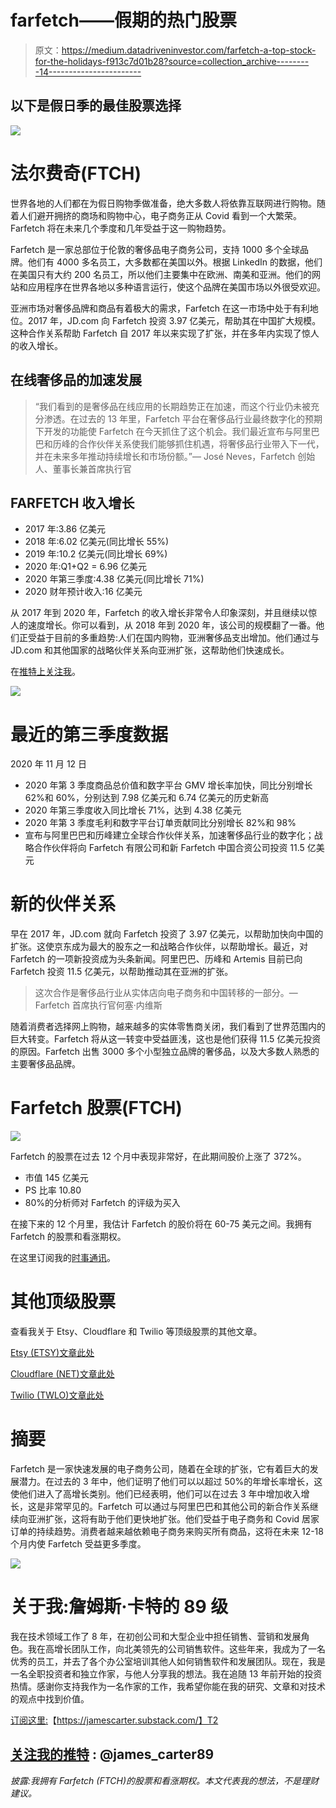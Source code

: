 # farfetch——假期的热门股票

> 原文：<https://medium.datadriveninvestor.com/farfetch-a-top-stock-for-the-holidays-f913c7d01b28?source=collection_archive---------14----------------------->

## 以下是假日季的最佳股票选择

![](img/43e4531060b03b34a2ab0c5d1d5f9362.png)

# 法尔费奇(FTCH)

世界各地的人们都在为假日购物季做准备，绝大多数人将依靠互联网进行购物。随着人们避开拥挤的商场和购物中心，电子商务正从 Covid 看到一个大繁荣。Farfetch 将在未来几个季度和几年受益于这一购物趋势。

Farfetch 是一家总部位于伦敦的奢侈品电子商务公司，支持 1000 多个全球品牌。他们有 4000 多名员工，大多数都在美国以外。根据 LinkedIn 的数据，他们在美国只有大约 200 名员工，所以他们主要集中在欧洲、南美和亚洲。他们的网站和应用程序在世界各地以多种语言运行，使这个品牌在美国市场以外很受欢迎。

亚洲市场对奢侈品牌和商品有着极大的需求，Farfetch 在这一市场中处于有利地位。2017 年，JD.com 向 Farfetch 投资 3.97 亿美元，帮助其在中国扩大规模。这种合作关系帮助 Farfetch 自 2017 年以来实现了扩张，并在多年内实现了惊人的收入增长。

## 在线奢侈品的加速发展

> “我们看到的是奢侈品在线应用的长期趋势正在加速，而这个行业仍未被充分渗透。在过去的 13 年里，Farfetch 平台在奢侈品行业最终数字化的预期下开发的功能使 Farfetch 在今天抓住了这个机会。我们最近宣布与阿里巴巴和历峰的合作伙伴关系使我们能够抓住机遇，将奢侈品行业带入下一代，并在未来多年推动持续增长和市场份额。”— José Neves，Farfetch 创始人、董事长兼首席执行官

## FARFETCH 收入增长

*   2017 年:3.86 亿美元
*   2018 年:6.02 亿美元(同比增长 55%)
*   2019 年:10.2 亿美元(同比增长 69%)
*   2020 年:Q1+Q2 = 6.96 亿美元
*   2020 年第三季度:4.38 亿美元(同比增长 71%)
*   2020 财年预计收入:16 亿美元

从 2017 年到 2020 年，Farfetch 的收入增长非常令人印象深刻，并且继续以惊人的速度增长。你可以看到，从 2018 年到 2020 年，该公司的规模翻了一番。他们正受益于目前的多重趋势:人们在国内购物，亚洲奢侈品支出增加。他们通过与 JD.com 和其他国家的战略伙伴关系向亚洲扩张，这帮助他们快速成长。

在[推特上关注我](https://twitter.com/james_carter89)。

![](img/439c51d4ddc6cf3bab39e78ea995b598.png)

# 最近的第三季度数据

2020 年 11 月 12 日

*   2020 年第 3 季度商品总价值和数字平台 GMV 增长率加快，同比分别增长 62%和 60%，分别达到 7.98 亿美元和 6.74 亿美元的历史新高
*   2020 年第三季度收入同比增长 71%，达到 4.38 亿美元
*   2020 年第 3 季度毛利和数字平台订单贡献同比分别增长 82%和 98%
*   宣布与阿里巴巴和历峰建立全球合作伙伴关系，加速奢侈品行业的数字化；战略合作伙伴将向 Farfetch 有限公司和新 Farfetch 中国合资公司投资 11.5 亿美元

# 新的伙伴关系

早在 2017 年，JD.com 就向 Farfetch 投资了 3.97 亿美元，以帮助加快向中国的扩张。这使京东成为最大的股东之一和战略合作伙伴，以帮助增长。最近，对 Farfetch 的一项新投资成为头条新闻。阿里巴巴、历峰和 Artemis 目前已向 Farfetch 投资 11.5 亿美元，以帮助推动其在亚洲的扩张。

> 这次合作是奢侈品行业从实体店向电子商务和中国转移的一部分。— Farfetch 首席执行官何塞·内维斯

随着消费者选择网上购物，越来越多的实体零售商关闭，我们看到了世界范围内的巨大转变。Farfetch 将从这一转变中受益匪浅，这也是他们获得 11.5 亿美元投资的原因。Farfetch 出售 3000 多个小型独立品牌的奢侈品，以及大多数人熟悉的主要奢侈品品牌。

# Farfetch 股票(FTCH)

![](img/01723aacf4fee532752831b114307606.png)

Farfetch 的股票在过去 12 个月中表现非常好，在此期间股价上涨了 372%。

*   市值 145 亿美元
*   PS 比率 10.80
*   80%的分析师对 Farfetch 的评级为买入

在接下来的 12 个月里，我估计 Farfetch 的股价将在 60-75 美元之间。我拥有 Farfetch 的股票和看涨期权。

在这里订阅我的[时事通讯](https://jamescarter.substack.com/)。

# 其他顶级股票

查看我关于 Etsy、Cloudflare 和 Twilio 等顶级股票的其他文章。

[Etsy (ETSY)文章此处](https://medium.com/datadriveninvestor/investing-ideas-on-etsy-83b83a8a05aa)

[Cloudflare (NET)文章此处](https://medium.com/datadriveninvestor/investing-in-cloudflare-net-e88a284f4afb)

[Twilio (TWLO)文章此处](https://scale89.medium.com/investing-in-twilio-78f062b66519)

# 摘要

Farfetch 是一家快速发展的电子商务公司，随着在全球的扩张，它有着巨大的发展潜力。在过去的 3 年中，他们证明了他们可以以超过 50%的年增长率增长，这使他们进入了高增长类别。他们已经表明，他们可以在过去 3 年中增加收入增长，这是非常罕见的。Farfetch 可以通过与阿里巴巴和其他公司的新合作关系继续向亚洲扩张，这将有助于他们更快地扩张。他们受益于电子商务和 Covid 居家订单的持续趋势。消费者越来越依赖电子商务来购买所有商品，这将在未来 12-18 个月内使 Farfetch 受益更多季度。

![](img/49e7e9accb5eb39a0b251c9176a47714.png)

# 关于我:詹姆斯·卡特的 89 级

我在技术领域工作了 8 年，在初创公司和大型企业中担任销售、营销和发展角色。我在高增长团队工作，向北美领先的公司销售软件。这些年来，我成为了一名优秀的员工，并去了各个办公室培训其他人如何销售软件和发展团队。现在，我是一名全职投资者和独立作家，与他人分享我的想法。我在追随 13 年前开始的投资热情。感谢你支持我作为一名作家的工作，我希望你能在我的研究、文章和对技术的观点中找到价值。

[订阅这里:](https://jamescarter.substack.com/)【https://jamescarter.substack.com/】T2

## [关注我的推特](https://twitter.com/james_carter89) : @james_carter89

*披露:我拥有 Farfetch (FTCH)的股票和看涨期权。本文代表我的想法，不是理财建议。*